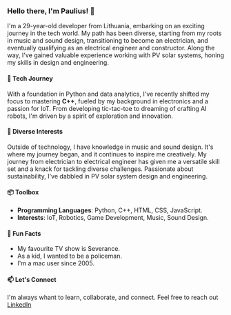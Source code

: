 ### Hello there, I'm Paulius! 👋

I'm a 29-year-old developer from Lithuania, embarking on an exciting journey in the tech world. My path has been diverse, starting from my roots in music and sound design, transitioning to become an electrician, and eventually qualifying as an electrical engineer and constructor. Along the way, I've gained valuable experience working with PV solar systems, honing my skills in design and engineering.

#### 🚀 Tech Journey
With a foundation in Python and data analytics, I've recently shifted my focus to mastering **C++**, fueled by my background in electronics and a passion for IoT. From developing tic-tac-toe to dreaming of crafting AI robots, I'm driven by a spirit of exploration and innovation.

#### 🎵 Diverse Interests
Outside of technology, I have knowledge in music and sound design. It's where my journey began, and it continues to inspire me creatively. My journey from electrician to electrical engineer has given me a versatile skill set and a knack for tackling diverse challenges. Passionate about sustainability, I've dabbled in PV solar system design and engineering.

#### 📦 Toolbox
- **Programming Languages**: Python, C++, HTML, CSS, JavaScript.
- **Interests**: IoT, Robotics, Game Development, Music, Sound Design.

#### 🌟 Fun Facts
- My favourite TV show is Severance.
- As a kid, I wanted to be a policeman.
- I'm a mac user since 2005.

#### 📫 Let's Connect
I'm always whant to learn, collaborate, and connect. Feel free to reach out [LinkedIn](https://www.linkedin.com/in/paulius-jakonis-284366234/)
